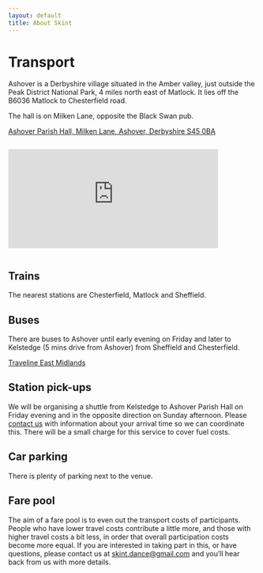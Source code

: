 ```yaml
---
layout: default
title: About Skint
---
```

# Transport 

Ashover is a Derbyshire village situated in the Amber valley, just outside the Peak District National Park, 4 miles north east of Matlock. It lies off the B6036 Matlock to Chesterfield road.

The hall is on Milken Lane, opposite the Black Swan pub.

[Ashover Parish Hall,
Milken Lane,
Ashover,
Derbyshire
S45 0BA](http://goo.gl/maps/ll0k)

<iframe width="425" height="200" frameborder="0" scrolling="no" marginheight="0" marginwidth="0" style="margin: 1em 0" src="https://maps.google.co.uk/maps?q=Ashover+Parish+Hall,+Ashover,+Derbyshire&amp;hq=Ashover+Parish+Hall,&amp;hnear=Ashover,+Derbyshire,+United+Kingdom&amp;t=m&amp;ie=UTF8&amp;ll=53.094024,-1.647949&amp;spn=4.619095,9.338379&amp;z=9&amp;iwloc=A&amp;output=embed">
  
</iframe>
                  

## Trains

The nearest stations are Chesterfield, Matlock and Sheffield. 

## Buses

There are buses to Ashover until early evening on Friday and later to Kelstedge (5 mins drive from Ashover) from Sheffield and Chesterfield.

[Traveline East Midlands](http://www.travelineeastmidlands.co.uk)

## Station pick-ups

We will be organising a shuttle from Kelstedge to Ashover Parish Hall on Friday evening and in the opposite direction on Sunday afternoon. Please [contact us](mailto:skint.dance@gmail.com) with information about your arrival time so we can coordinate this. There will be a small charge for this service to cover fuel costs. 

## Car parking

There is plenty of parking next to the venue.

## Fare pool

The aim of a fare pool is to even out the transport costs of participants. People who have lower travel costs contribute a little more, and those with higher travel costs a bit less, in order that overall participation costs become more equal. If you are interested in taking part in this, or have questions, please contact us at [skint.dance@gmail.com](mailto:skint.dance@gmail.com) and you’ll hear back from us with more details.